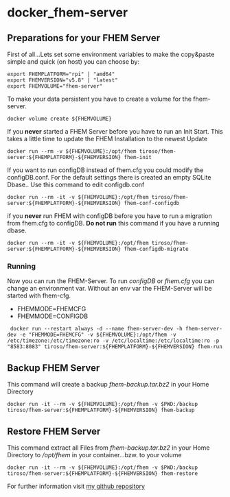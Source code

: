 # docker_fhem-server
## Preparations for your FHEM Server
First of all...Lets set some environment variables to make the copy&paste simple and quick (on host)
you can choose by:
```
export FHEMPLATFORM="rpi" | "amd64"
export FHEMVERSION="v5.8" | "latest"
export FHEMVOLUME="fhem-server"
```
To make your data persistent you have to create a volume for the fhem-server.
```
docker volume create ${FHEMVOLUME}
```
If you __never__ started a FHEM Server before you have to run an Init Start. This takes a little time to update the FHEM Installation to the newest Update
```
docker run --rm -v ${FHEMVOLUME}:/opt/fhem tiroso/fhem-server:${FHEMPLATFORM}-${FHEMVERSION} fhem-init
```
If you want to run configDB instead of fhem.cfg you could modify the configDB.conf. For the default settings there is created an empty SQLite Dbase.. Use this command to edit configdb.conf
```
docker run --rm -it -v ${FHEMVOLUME}:/opt/fhem tiroso/fhem-server:${FHEMPLATFORM}-${FHEMVERSION} fhem-conf-configdb
```
if you __never__ run FHEM with configDB before you have to run a migration from fhem.cfg to configDB. __Do not run__ this command if you have a running dbase.
```
docker run --rm -it -v ${FHEMVOLUME}:/opt/fhem tiroso/fhem-server:${FHEMPLATFORM}-${FHEMVERSION} fhem-configdb-migrate
```
### Running
Now you can run the FHEM-Server.
To run _configDB_ or _fhem.cfg_ you can change an environment var. Without an env var the FHEM-Server will be started with fhem-cfg.
* FHEMMODE=FHEMCFG
* FHEMMODE=CONFIGDB
```
 docker run --restart always -d --name fhem-server-dev -h fhem-server-dev -e "FHEMMODE=FHEMCFG" -v ${FHEMVOLUME}:/opt/fhem -v /etc/timezone:/etc/timezone:ro -v /etc/localtime:/etc/localtime:ro -p "8583:8083" tiroso/fhem-server:${FHEMPLATFORM}-${FHEMVERSION} fhem-run
 ```
## Backup FHEM Server
This command will create a backup _fhem-backup.tar.bz2_ in your Home Directory
```
docker run -it --rm -v ${FHEMVOLUME}:/opt/fhem -v $PWD:/backup tiroso/fhem-server:${FHEMPLATFORM}-${FHEMVERSION} fhem-backup
```
## Restore FHEM Server
This command extract all Files from _fhem-backup.tar.bz2_ in your Home Directory to _/opt/fhem_ in your container...bzw. to your volume
```
docker run -it --rm -v ${FHEMVOLUME}:/opt/fhem -v $PWD:/backup tiroso/fhem-server:${FHEMPLATFORM}-${FHEMVERSION} fhem-restore
```
For further information visit [my github repository](https://github.com/tiroso/docker_fhem-server)
